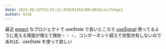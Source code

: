 ```yaml
---
date: 2023-08-22T13:23:11.479191453+09:00[Asia/Tokyo]
author: kt3k
---
```

最近 [preact](https://preactjs.com/) なプロジェクトで useState で良いところで [useSignal](https://preactjs.com/guide/v10/signals/) 使ってるように見える場面が増えて微妙・・・、コンポーネント超えて状態共有しないのであれば、useState を使って欲しい
